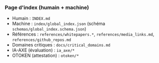 ### Page d'index (humain + machine)
- Humain : `INDEX.md`
- Machine : `index/global_index.json` (schéma `schemas/global_index.schema.json`)
- Références : `references/whitepapers.*`, `references/media_links.md`, `references/github_repos.md`
- Domaines critiques : `docs/critical_domains.md`
- IA-AXE (évaluation) : `ia_axe/*`
- OTOKEN (attestation) : `otoken/*`
